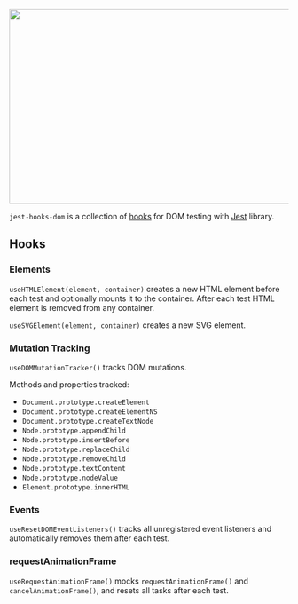 <p align="center">
  <img width="507" height="351" src="https://localvoid.github.io/jest-hooks-dom/example.png">
</p>

`jest-hooks-dom` is a collection of [hooks](https://github.com/localvoid/jest-hooks) for DOM testing with
[Jest](https://jestjs.io/) library.

## Hooks

### Elements

`useHTMLElement(element, container)` creates a new HTML element before each test and optionally mounts it to the
container. After each test HTML element is removed from any container.

`useSVGElement(element, container)` creates a new SVG element.

### Mutation Tracking

`useDOMMutationTracker()` tracks DOM mutations.

Methods and properties tracked:

 - `Document.prototype.createElement`
 - `Document.prototype.createElementNS`
 - `Document.prototype.createTextNode`
 - `Node.prototype.appendChild`
 - `Node.prototype.insertBefore`
 - `Node.prototype.replaceChild`
 - `Node.prototype.removeChild`
 - `Node.prototype.textContent`
 - `Node.prototype.nodeValue`
 - `Element.prototype.innerHTML`

### Events

`useResetDOMEventListeners()` tracks all unregistered event listeners and automatically removes them after each test.

### requestAnimationFrame

`useRequestAnimationFrame()` mocks `requestAnimationFrame()` and `cancelAnimationFrame()`, and resets all tasks after
each test.
